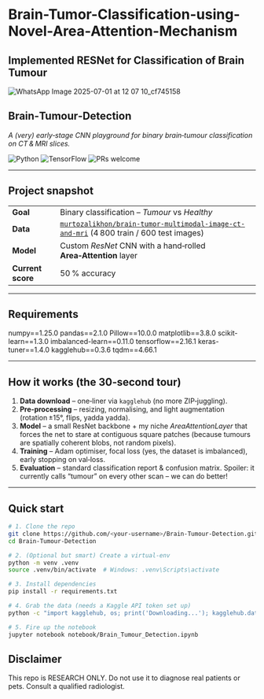 # Brain-Tumor-Classification-using-Novel-Area-Attention-Mechanism
## Implemented RESNet for Classification of Brain Tumour 

![WhatsApp Image 2025-07-01 at 12 07 10_cf745158](https://github.com/user-attachments/assets/a3d289b0-2ac9-4924-87eb-3c1a3ad5ca14)

## Brain‑Tumour‑Detection
*A (very) early‑stage CNN playground for binary brain‑tumour classification on CT & MRI slices.*

![Python](https://img.shields.io/badge/python-3.10%2B-blue)
![TensorFlow](https://img.shields.io/badge/TensorFlow-2.x-orange)
![PRs welcome](https://img.shields.io/badge/PRs-welcome-brightgreen)

---

## Project snapshot
|                |                                                 |
| -------------- | ----------------------------------------------- |
| **Goal**       | Binary classification – *Tumour* vs *Healthy*   |
| **Data**       | [`murtozalikhon/brain-tumor-multimodal-image-ct-and-mri`](https://www.kaggle.com/datasets/murtozalikhon/brain-tumor-multimodal-image-ct-and-mri) (4 800 train / 600 test images) |
| **Model**      | Custom *ResNet* CNN with a hand‑rolled **Area‑Attention** layer |
| **Current score** | 50 % accuracy |

---

## Requirements 

numpy==1.25.0
pandas==2.1.0
Pillow==10.0.0
matplotlib==3.8.0
scikit-learn==1.3.0
imbalanced-learn==0.11.0
tensorflow==2.16.1
keras-tuner==1.4.0
kagglehub==0.3.6
tqdm==4.66.1

---

## How it works (the 30‑second tour)
1. **Data download** – one‑liner via `kagglehub` (no more ZIP‑juggling).  
2. **Pre‑processing** – resizing, normalising, and light augmentation (rotation ±15°, flips, yadda yadda).  
3. **Model** – a small ResNet backbone + my niche *AreaAttentionLayer* that forces the net to stare at contiguous square patches (because tumours are spatially coherent blobs, not random pixels).  
4. **Training** – Adam optimiser, focal loss (yes, the dataset is imbalanced), early stopping on val‑loss.  
5. **Evaluation** – standard classification report & confusion matrix. Spoiler: it currently calls “tumour” on every other scan – we can do better!

---

## Quick start
```bash
# 1. Clone the repo
git clone https://github.com/<your‑username>/Brain‑Tumour‑Detection.git
cd Brain‑Tumour‑Detection

# 2. (Optional but smart) Create a virtual‑env
python -m venv .venv
source .venv/bin/activate  # Windows: .venv\Scripts\activate

# 3. Install dependencies
pip install -r requirements.txt

# 4. Grab the data (needs a Kaggle API token set up)
python -c "import kagglehub, os; print('Downloading...'); kagglehub.dataset_download('murtozalikhon/brain-tumor-multimodal-image-ct-and-mri')"

# 5. Fire up the notebook
jupyter notebook notebook/Brain_Tumour_Detection.ipynb
```

## Disclaimer

This repo is RESEARCH ONLY.
Do not use it to diagnose real patients or pets.
Consult a qualified radiologist.

